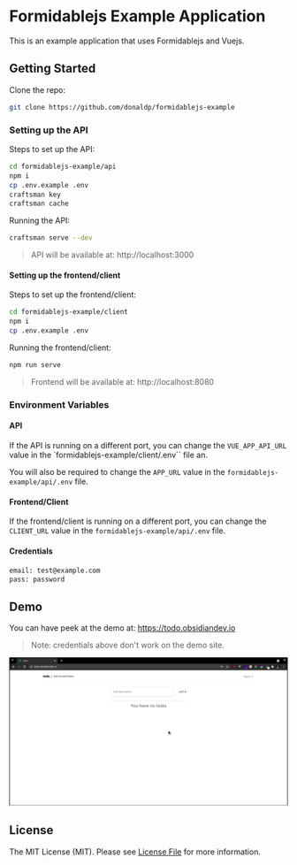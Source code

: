 # Formidablejs Example Application

This is an example application that uses Formidablejs and Vuejs.

## Getting Started

Clone the repo:

```bash
git clone https://github.com/donaldp/formidablejs-example
```

### Setting up the API

Steps to set up the API:

```bash
cd formidablejs-example/api
npm i
cp .env.example .env
craftsman key
craftsman cache
```

Running the API:

```bash
craftsman serve --dev
```

> API will be available at: http://localhost:3000

#### Setting up the frontend/client

Steps to set up the frontend/client:

```bash
cd formidablejs-example/client
npm i
cp .env.example .env
```

Running the frontend/client:

```bash
npm run serve
```

> Frontend will be available at: http://localhost:8080

### Environment Variables

#### API

If the API is running on a different port, you can change the `VUE_APP_API_URL` value in the `formidablejs-example/client/.env`` file an.

You will also be required to change the `APP_URL` value in the `formidablejs-example/api/.env` file.

#### Frontend/Client

If the frontend/client is running on a different port, you can change the `CLIENT_URL` value in the `formidablejs-example/api/.env` file.

#### Credentials

```
email: test@example.com
pass: password
```

## Demo

You can have peek at the demo at: https://todo.obsidiandev.io

> Note: credentials above don't work on the demo site.

![demo](todo.gif)

## License

The MIT License (MIT). Please see [License File](LICENSE) for more information.
